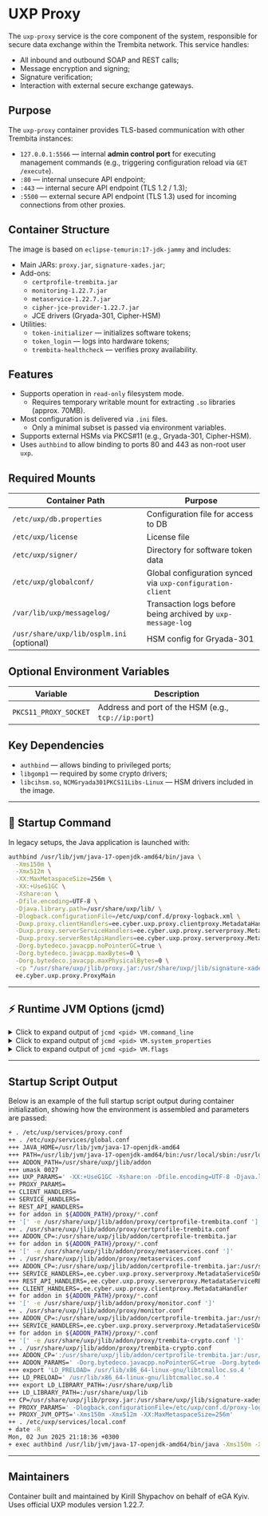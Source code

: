 # UXP Proxy

The `uxp-proxy` service is the core component of the system, responsible for secure data exchange within the Trembita network. This service handles:

- All inbound and outbound SOAP and REST calls;
- Message encryption and signing;
- Signature verification;
- Interaction with external secure exchange gateways.

## Purpose

The `uxp-proxy` container provides TLS-based communication with other Trembita instances:

- `127.0.0.1:5566` — internal **admin control port** for executing management commands (e.g., triggering configuration reload via `GET /execute`).
- `:80` — internal unsecure API endpoint;
- `:443` — internal secure API endpoint (TLS 1.2 / 1.3);
- `:5500` — external secure API endpoint (TLS 1.3) used for incoming connections from other proxies.

## Container Structure

The image is based on `eclipse-temurin:17-jdk-jammy` and includes:

- Main JARs: `proxy.jar`, `signature-xades.jar`;
- Add-ons:
  - `certprofile-trembita.jar`
  - `monitoring-1.22.7.jar`
  - `metaservice-1.22.7.jar`
  - `cipher-jce-provider-1.22.7.jar`
  - JCE drivers (Gryada-301, Cipher-HSM)
- Utilities:
  - `token-initializer` — initializes software tokens;
  - `token_login` — logs into hardware tokens;
  - `trembita-healthcheck` — verifies proxy availability.

## Features

- Supports operation in `read-only` filesystem mode.
  - Requires temporary writable mount for extracting `.so` libraries (approx. 70MB).
- Most configuration is delivered via `.ini` files.
  - Only a minimal subset is passed via environment variables.
- Supports external HSMs via PKCS#11 (e.g., Gryada-301, Cipher-HSM).
- Uses `authbind` to allow binding to ports 80 and 443 as non-root user `uxp`.

## Required Mounts

| Container Path                            | Purpose                                                     |
|-------------------------------------------|-------------------------------------------------------------|
| `/etc/uxp/db.properties`                  | Configuration file for access to DB                         |
| `/etc/uxp/license`                        | License file                                                |
| `/etc/uxp/signer/`                        | Directory for software token data                           |
| `/etc/uxp/globalconf/`                    | Global configuration synced via `uxp-configuration-client`  |
| `/var/lib/uxp/messagelog/`                | Transaction logs before being archived by `uxp-message-log` |
| `/usr/share/uxp/lib/osplm.ini` (optional) | HSM config for Gryada-301                                   |

## Optional Environment Variables

| Variable               | Description                                           |
|------------------------|-------------------------------------------------------|
| `PKCS11_PROXY_SOCKET`  | Address and port of the HSM (e.g., `tcp://ip:port`)   |

## Key Dependencies

- `authbind` — allows binding to privileged ports;
- `libgomp1` — required by some crypto drivers;
- `libcihsm.so`, `NCMGryada301PKCS11Libs-Linux` — HSM drivers included in the image.

---

## 🚀 Startup Command

In legacy setups, the Java application is launched with:

```bash
authbind /usr/lib/jvm/java-17-openjdk-amd64/bin/java \
  -Xms150m \
  -Xmx512m \
  -XX:MaxMetaspaceSize=256m \
  -XX:+UseG1GC \
  -Xshare:on \
  -Dfile.encoding=UTF-8 \
  -Djava.library.path=/usr/share/uxp/lib/ \
  -Dlogback.configurationFile=/etc/uxp/conf.d/proxy-logback.xml \
  -Duxp.proxy.clientHandlers=ee.cyber.uxp.proxy.clientproxy.MetadataHandler \
  -Duxp.proxy.serverServiceHandlers=ee.cyber.uxp.proxy.serverproxy.MetadataServiceSOAPHandlerImpl,ee.cyber.uxp.proxy.serverproxy.MonitoringServiceHandlerImpl \
  -Duxp.proxy.serverRestApiHandlers=ee.cyber.uxp.proxy.serverproxy.MetadataServiceRESTHandlerImpl \
  -Dorg.bytedeco.javacpp.noPointerGC=true \
  -Dorg.bytedeco.javacpp.maxBytes=0 \
  -Dorg.bytedeco.javacpp.maxPhysicalBytes=0 \
  -cp "/usr/share/uxp/jlib/proxy.jar:/usr/share/uxp/jlib/signature-xades.jar:/usr/share/uxp/jlib/addon/certprofile-trembita.jar:/usr/share/uxp/jlib/addon/proxy/metaservice-1.22.7.jar:/usr/share/uxp/jlib/addon/proxy/monitoring-1.22.7.jar:/usr/share/uxp/jlib/addon/proxy/cipher-jce-provider-1.22.7.jar:/usr/share/uxp/jlib/addon/proxy/ciplus-jce/*" \
  ee.cyber.uxp.proxy.ProxyMain
```

---
## ⚡ Runtime JVM Options (jcmd)

<details>
<summary>Click to expand output of <code>jcmd &lt;pid&gt; VM.command_line</code></summary>

```txt
VM Arguments:
jvm_args: -Xms150m -Xmx512m -XX:MaxMetaspaceSize=256m -Dlogback.configurationFile=/etc/uxp/conf.d/proxy-logback.xml -Duxp.proxy.clientHandlers=ee.cyber.uxp.proxy.clientproxy.MetadataHandler -Duxp.proxy.serverServiceHandlers=ee.cyber.uxp.proxy.serverproxy.MetadataServiceSOAPHandlerImpl,ee.cyber.uxp.proxy.serverproxy.MonitoringServiceHandlerImpl -Duxp.proxy.serverRestApiHandlers=ee.cyber.uxp.proxy.serverproxy.MetadataServiceRESTHandlerImpl -XX:+UseG1GC -Xshare:on -Dfile.encoding=UTF-8 -Djava.library.path=/usr/share/uxp/lib/ -Dorg.bytedeco.javacpp.noPointerGC=true -Dorg.bytedeco.javacpp.maxBytes=0 -Dorg.bytedeco.javacpp.maxPhysicalBytes=0 
java_command: ee.cyber.uxp.proxy.ProxyMain
java_class_path (initial): /usr/share/uxp/jlib/proxy.jar:/usr/share/uxp/jlib/signature-xades.jar:/usr/share/uxp/jlib/addon/certprofile-trembita.jar:/usr/share/uxp/jlib/addon/proxy/metaservice-1.22.7.jar:/usr/share/uxp/jlib/addon/proxy/monitoring-1.22.7.jar:/usr/share/uxp/jlib/addon/proxy/cipher-jce-provider-1.22.7.jar:/usr/share/uxp/jlib/addon/proxy/ciplus-jce/cipherplus-1.0.28-1.5.8-linux-x86_64.jar:/usr/share/uxp/jlib/addon/proxy/ciplus-jce/javacpp-1.5.8.jar:/usr/share/uxp/jlib/addon/proxy/ciplus-jce/pkcs11-wrapper-1.6.9-1.jar:/usr/share/uxp/jlib/addon/proxy/ciplus-jce/ciplus-jce-1.0.24.jar:/usr/share/uxp/jlib/addon/proxy/ciplus-jce/cipherplus-1.0.28-1.5.8.jar
Launcher Type: SUN_STANDARD
```
</details>

<details>
<summary>Click to expand output of <code>jcmd &lt;pid&gt; VM.system_properties</code></summary>

```txt
uxp.proxy-monitoring-agent.ignored-network-interfaces=lo
uxp.proxy.max-retained-soap-message-size-bytes=5242880
java.specification.version=17
uxp.identity-provider.security-server-client-secret=2DmVrz_VUQUhn3ePNgWm8Ur-TwMK0la_
uxp.common.temp-files-path=/var/tmp/uxp/
uxp.proxy.client-httpclient-target-selection-strategy=round-robin
sun.jnu.encoding=UTF-8
uxp.proxy.ocsp-responder-client-read-timeout=30000
uxp.proxy.openapi-download-read-timeout=5000
uxp.proxy.csr-signature-digest-algorithm-id=SHA-256
sun.arch.data.model=64
jdk.tls.stapling.cacheLifetime=300
uxp.proxy.server-port=5500
org.bytedeco.javacpp.noPointerGC=true
java.vendor.url=https\://ubuntu.com/
uxp.op-monitor-buffer.size=20000
org.terracotta.quartz.skipUpdateCheck=true
uxp.pkcs11.signing-session-pool-wait-time-seconds=10
uxp.op-monitor-buffer.httpclient-read-timeout=60000
uxp.proxy.software-token-batch-signatures=false
uxp.proxy.internal-cipher-suites=TLS_AES_256_GCM_SHA384,TLS_ECDHE_ECDSA_WITH_AES_256_GCM_SHA384
sun.boot.library.path=/usr/lib/jvm/java-17-openjdk-amd64/lib
sun.java.command=ee.cyber.uxp.proxy.ProxyMain
uxp.proxy.log-signatures=true
jdk.debug=release
uxp.anti-dos.max-parallel-connections=5000
uxp.status-service.listen-port=2082
uxp.center.allowed-certificate-profiles=ee.cyber.uxp.common.certificateprofile.ua.UaCertificateProfileInfoProvider
uxp.proxy-status-check.interval-seconds=15
java.specification.vendor=Oracle Corporation
uxp.common.license-file=/etc/uxp/license.lic
java.version.date=2025-04-15
java.home=/usr/lib/jvm/java-17-openjdk-amd64
jdk.tls.server.enableStatusRequestExtension=true
uxp.proxy.client-httpclient-socket-buffer-size=16384
file.separator=/
uxp.proxy.server-connection-accept-rate-limit-period=1
java.vm.compressedOopsMode=32-bit
line.separator=\n
uxp.message-log.timestamp-provider-round-robin=true
uxp.message-log.archive-interval=0 0 0/1 1/1 * ? *
java.vm.specification.vendor=Oracle Corporation
java.specification.name=Java Platform API Specification
uxp.proxy.server-stapling-ocsp-cache-lifetime=300
uxp.message-log-s3.address=https\://192.168.99.136\:9000
uxp.proxy.wsdl-download-connect-timeout=10000
uxp.proxy.timestamp-verify-signer-chain=true
uxp.anti-dos.max-cpu-load=1.1
uxp.proxy.client-jetty-thread-pool-max-size=60
uxp.proxy-monitoring-agent.monitor-agent-conf-file=/etc/uxp/monitor-agent.ini
uxp.op-monitor.max-records-in-payload=10000
sun.management.compiler=HotSpot 64-Bit Tiered Compilers
uxp.op-monitor.clean-interval=0 0 0/12 1/1 * ? *
java.runtime.version=17.0.15+6-Ubuntu-0ubuntu122.04
uxp.common.template-path=/usr/share/uxp/templates/
user.name=uxp
uxp.proxy.server-listen-address=0.0.0.0
uxp.proxy-monitoring-agent.sending-interval-seconds=180
uxp.common.conf-backup-digest-files-checked=true
uxp.message-log.timestamp-immediately=true
uxp.monitoring-server.opdata-stats-collection-enabled=true
uxp.proxy.server-httpclient-socket-buffer-size=16384
uxp.op-monitor-buffer.httpclient-connect-timeout=30000
uxp.proxy.serverServiceHandlers=ee.cyber.uxp.proxy.serverproxy.MetadataServiceSOAPHandlerImpl,ee.cyber.uxp.proxy.serverproxy.MonitoringServiceHandlerImpl
file.encoding=UTF-8
org.bytedeco.javacpp.maxPhysicalBytes=0
uxp.message-log-s3.trusted-certificate=/etc/uxp/ssl/public.crt
uxp.common.configuration-anchor-file=/etc/uxp/configuration-anchor.xml
uxp.proxy.connector-host=0.0.0.0
uxp.proxy.client-httpclient-read-timeout=300000
uxp.op-monitor.health-statistics-period-seconds=600
uxp.proxy-monitoring-agent.admin-port=5588
java.io.tmpdir=/tmp
java.version=17.0.15
uxp.common.device-templates-path=/etc/uxp/device-templates/
uxp.proxy.server-connector-socket-buffer-size=16384
uxp.proxy.server-httpclient-connect-timeout=30000
uxp.proxy.log-metaservice-signatures=false
uxp.proxy.transport-cipher-suites=TLS_AES_256_GCM_SHA384
uxp.message-log-s3.bucket-name=uxp-messagelog1227
java.vm.specification.name=Java Virtual Machine Specification
uxp.proxy.software-token-key-dir=/etc/uxp/signer/
org.bytedeco.javacpp.maxBytes=0
native.encoding=UTF-8
uxp.proxy.server-listen-port=5500
java.library.path=/usr/share/uxp/lib/
uxp.proxy.cert-reg-signature-digest-algorithm-id=SHA-512
java.vendor=Ubuntu
java.specification.maintenance.version=1
uxp.common.expiration-warning-threshold-days=32
uxp.proxy.server-jetty-thread-pool-max-size=60
jdk.tls.stapling.responderOverride=true
sun.io.unicode.encoding=UnicodeLittle
uxp.proxy.clientHandlers=ee.cyber.uxp.proxy.clientproxy.MetadataHandler
uxp.proxy.log-monitoring-signatures=false
uxp.proxy-monitoring-agent.params-collecting-interval-seconds=15
jdk.tls.stapling.responderURI=http\://127.0.0.1\:5577/ocsp
uxp.proxy.client-httpclient-connect-timeout=30000
uxp.proxy.server-httpclient-idle-connection-eviction-period=1
uxp.proxy.round-robin-quarantine-time=300000
java.class.path=/usr/share/uxp/jlib/proxy.jar\:/usr/share/uxp/jlib/signature-xades.jar\:/usr/share/uxp/jlib/addon/certprofile-trembita.jar\:/usr/share/uxp/jlib/addon/proxy/metaservice-1.22.7.jar\:/usr/share/uxp/jlib/addon/proxy/monitoring-1.22.7.jar\:/usr/share/uxp/jlib/addon/proxy/cipher-jce-provider-1.22.7.jar\:/usr/share/uxp/jlib/addon/proxy/ciplus-jce/cipherplus-1.0.28-1.5.8-linux-x86_64.jar\:/usr/share/uxp/jlib/addon/proxy/ciplus-jce/javacpp-1.5.8.jar\:/usr/share/uxp/jlib/addon/proxy/ciplus-jce/pkcs11-wrapper-1.6.9-1.jar\:/usr/share/uxp/jlib/addon/proxy/ciplus-jce/ciplus-jce-1.0.24.jar\:/usr/share/uxp/jlib/addon/proxy/ciplus-jce/cipherplus-1.0.28-1.5.8.jar
uxp.proxy.batch-signatures-enabled=false
uxp.op-monitor-buffer.sending-interval-seconds=5
uxp.common.conf-backup-digest-algorithm-id=SHA-512
java.vm.vendor=Ubuntu
uxp.op-monitor-buffer.max-records-in-message=500
uxp.common.digest-chunk-size=262144
user.timezone=Europe/Kyiv
uxp.proxy-monitoring-agent.net-stats-file=/proc/net/dev
java.vm.specification.version=17
os.name=Linux
uxp.proxy.client-connector-socket-buffer-size=16384
uxp.monitoring-service.httpclient-connect-timeout=30000
uxp.proxy-monitoring-agent.zabbix-configurator-client-read-timeout-seconds=300
sun.java.launcher=SUN_STANDARD
user.country=UA
uxp.proxy.server-connection-accept-rate-limit=0
uxp.proxy-status-check.serverproxy-listening-switch-enabled=true
sun.cpu.endian=little
user.home=/var/lib/uxp
user.language=uk
uxp.status-service.allowed-hosts=127.0.0.1
uxp.message-log-s3.access-key=pC9hJZZJZdSdWAOqIgIT
uxp.message-log-s3.secret-key=3daHty2NiBbzwJvZWCZkgTt7SUrR7pfqHN7DNFFZ
uxp.proxy.client-http-port=80
uxp.identity-provider.security-server-client-id=pvoqbggvvzpon1r4v55b7z8cu0de18cj
uxp.proxy.database-properties=/etc/uxp/db.properties
uxp.status-service.listen-address=127.0.0.1
uxp.proxy-monitoring-agent.port=2080
uxp.proxy-monitoring-agent.zabbix-configurator-client-connect-timeout-seconds=30
uxp.proxy.max-retained-rest-payload-size-bytes=5242880
uxp.proxy.serverconf-reload-interval-seconds=60
logback.configurationFile=/etc/uxp/conf.d/proxy-logback.xml
uxp.common.conf-path=/etc/uxp/
uxp.proxy.signature-timestamp-required=true
uxp.op-monitor.max-stats-records-in-payload=10000
uxp.proxy.client-httpclient-idle-connection-eviction-period=1
uxp.monitoring-server.opdata-stats-polling-interval-seconds=900
uxp.common.rsa-allowed=false
uxp.proxy.additional-forbidden-rest-http-headers=
jdk.tls.client.enableStatusRequestExtension=true
uxp.anti-dos.max-heap-usage=1.1
uxp.proxy.server-httpclient-read-timeout=10000
uxp.proxy.wsdl-download-read-timeout=5000
path.separator=\:
os.version=5.15.0-125-generic
uxp.common.global-conf-path=/etc/uxp/globalconf/
uxp.common.tls-conf-path=/etc/uxp/ssl/
java.runtime.name=OpenJDK Runtime Environment
uxp.proxy.timestamper-httpclient-read-timeout=300000
uxp.message-log.archive-storage-type=s3
uxp.common.pkcs12-provider-name=CiPlusJCE
uxp.op-monitor.records-available-timestamp-offset-seconds=60
java.vm.name=OpenJDK 64-Bit Server VM
uxp.proxy.ocsp-cache-path=/var/cache/uxp
uxp.proxy.timestamper-httpclient-idle-connection-eviction-period=1
uxp.proxy.timestamper-httpclient-connect-timeout=30000
uxp.monitoring-server.opdata-stats-period-seconds=300
uxp.monitoring-service.httpclient-read-timeout=60000
uxp.proxy-status-check.clientproxy-listening-switch-enabled=true
java.vendor.url.bug=https\://bugs.launchpad.net/ubuntu/+source/openjdk-17
jetty.git.hash=e77516598a07cca826d27fa8a4f7c70e953921a6
uxp.proxy.verify-signing-certificate-qualified=true
uxp.proxy.client-https-port=443
user.dir=/
os.arch=amd64
uxp.proxy.serverRestApiHandlers=ee.cyber.uxp.proxy.serverproxy.MetadataServiceRESTHandlerImpl
uxp.proxy.ocsp-usage-safety-offset=2
uxp.proxy.ocsp-responder-client-connect-timeout=20000
uxp.proxy.openapi-download-connect-timeout=10000
uxp.anti-dos.enabled=true
java.vm.info=mixed mode, sharing
java.vm.version=17.0.15+6-Ubuntu-0ubuntu122.04
uxp.anti-dos.min-free-file-handles=100
java.class.version=61.0
uxp.proxy.max-retained-soap-attachment-size-bytes=5242880
uxp.proxy.digest-algorithm-id=SHA-512
uxp.op-monitor.keep-records-for-days=7
```
</details>

<details>
<summary>Click to expand output of <code>jcmd &lt;pid&gt; VM.flags</code></summary>

```txt
-XX:CICompilerCount=3 
-XX:CompressedClassSpaceSize=218103808 
-XX:ConcGCThreads=1 
-XX:G1ConcRefinementThreads=4 
-XX:G1EagerReclaimRemSetThreshold=8 
-XX:G1HeapRegionSize=1048576 
-XX:GCDrainStackTargetSize=64 
-XX:InitialHeapSize=157286400 
-XX:MarkStackSize=4194304 
-XX:MaxHeapSize=536870912 
-XX:MaxMetaspaceSize=268435456 
-XX:MaxNewSize=321912832 
-XX:MinHeapDeltaBytes=1048576 
-XX:MinHeapSize=157286400 
-XX:NonNMethodCodeHeapSize=5832780 
-XX:NonProfiledCodeHeapSize=122912730 
-XX:ProfiledCodeHeapSize=122912730 
-XX:+RequireSharedSpaces 
-XX:ReservedCodeCacheSize=251658240 
-XX:+SegmentedCodeCache 
-XX:SoftMaxHeapSize=536870912 
-XX:-THPStackMitigation 
-XX:+UseCompressedClassPointers 
-XX:+UseCompressedOops 
-XX:+UseFastUnorderedTimeStamps 
-XX:+UseG1GC 
-XX:+UseSharedSpaces
```
</details>

---

## Startup Script Output
Below is an example of the full startup script output during container initialization, showing how the environment is assembled and parameters are passed:

```bash
+ . /etc/uxp/services/proxy.conf
++ . /etc/uxp/services/global.conf
+++ JAVA_HOME=/usr/lib/jvm/java-17-openjdk-amd64
+++ PATH=/usr/lib/jvm/java-17-openjdk-amd64/bin:/usr/local/sbin:/usr/local/bin:/usr/sbin:/usr/bin:/sbin:/bin:/snap/bin
+++ ADDON_PATH=/usr/share/uxp/jlib/addon
+++ umask 0027
+++ UXP_PARAMS=' -XX:+UseG1GC -Xshare:on -Dfile.encoding=UTF-8 -Djava.library.path=/usr/share/uxp/lib/ '
++ PROXY_PARAMS=
++ CLIENT_HANDLERS=
++ SERVICE_HANDLERS=
++ REST_API_HANDLERS=
++ for addon in ${ADDON_PATH}/proxy/*.conf
++ '[' -e /usr/share/uxp/jlib/addon/proxy/certprofile-trembita.conf ']'
++ . /usr/share/uxp/jlib/addon/proxy/certprofile-trembita.conf
+++ ADDON_CP=:/usr/share/uxp/jlib/addon/certprofile-trembita.jar
++ for addon in ${ADDON_PATH}/proxy/*.conf
++ '[' -e /usr/share/uxp/jlib/addon/proxy/metaservices.conf ']'
++ . /usr/share/uxp/jlib/addon/proxy/metaservices.conf
+++ ADDON_CP=:/usr/share/uxp/jlib/addon/certprofile-trembita.jar:/usr/share/uxp/jlib/addon/proxy/metaservice-1.22.7.jar
+++ SERVICE_HANDLERS=,ee.cyber.uxp.proxy.serverproxy.MetadataServiceSOAPHandlerImpl
+++ REST_API_HANDLERS=,ee.cyber.uxp.proxy.serverproxy.MetadataServiceRESTHandlerImpl
+++ CLIENT_HANDLERS=,ee.cyber.uxp.proxy.clientproxy.MetadataHandler
++ for addon in ${ADDON_PATH}/proxy/*.conf
++ '[' -e /usr/share/uxp/jlib/addon/proxy/monitor.conf ']'
++ . /usr/share/uxp/jlib/addon/proxy/monitor.conf
+++ ADDON_CP=:/usr/share/uxp/jlib/addon/certprofile-trembita.jar:/usr/share/uxp/jlib/addon/proxy/metaservice-1.22.7.jar:/usr/share/uxp/jlib/addon/proxy/monitoring-1.22.7.jar
+++ SERVICE_HANDLERS=,ee.cyber.uxp.proxy.serverproxy.MetadataServiceSOAPHandlerImpl,ee.cyber.uxp.proxy.serverproxy.MonitoringServiceHandlerImpl
++ for addon in ${ADDON_PATH}/proxy/*.conf
++ '[' -e /usr/share/uxp/jlib/addon/proxy/trembita-crypto.conf ']'
++ . /usr/share/uxp/jlib/addon/proxy/trembita-crypto.conf
+++ ADDON_CP=':/usr/share/uxp/jlib/addon/certprofile-trembita.jar:/usr/share/uxp/jlib/addon/proxy/metaservice-1.22.7.jar:/usr/share/uxp/jlib/addon/proxy/monitoring-1.22.7.jar:/usr/share/uxp/jlib/addon/proxy/cipher-jce-provider-1.22.7.jar:/usr/share/uxp/jlib/addon/proxy/ciplus-jce/*'
+++ ADDON_PARAMS=' -Dorg.bytedeco.javacpp.noPointerGC=true -Dorg.bytedeco.javacpp.maxBytes=0 -Dorg.bytedeco.javacpp.maxPhysicalBytes=0 '
+++ export 'LD_PRELOAD= /usr/lib/x86_64-linux-gnu/libtcmalloc.so.4 '
+++ LD_PRELOAD=' /usr/lib/x86_64-linux-gnu/libtcmalloc.so.4 '
+++ export LD_LIBRARY_PATH=:/usr/share/uxp/lib
+++ LD_LIBRARY_PATH=:/usr/share/uxp/lib
++ CP=/usr/share/uxp/jlib/proxy.jar:/usr/share/uxp/jlib/signature-xades.jar
++ PROXY_PARAMS=' -Dlogback.configurationFile=/etc/uxp/conf.d/proxy-logback.xml -Duxp.proxy.clientHandlers=ee.cyber.uxp.proxy.clientproxy.MetadataHandler -Duxp.proxy.serverServiceHandlers=ee.cyber.uxp.proxy.serverproxy.MetadataServiceSOAPHandlerImpl,ee.cyber.uxp.proxy.serverproxy.MonitoringServiceHandlerImpl -Duxp.proxy.serverRestApiHandlers=ee.cyber.uxp.proxy.serverproxy.MetadataServiceRESTHandlerImpl'
++ PROXY_JVM_OPTS='-Xms150m -Xmx512m -XX:MaxMetaspaceSize=256m'
++ . /etc/uxp/services/local.conf
+ date -R
Mon, 02 Jun 2025 21:18:36 +0300
+ exec authbind /usr/lib/jvm/java-17-openjdk-amd64/bin/java -Xms150m -Xmx512m -XX:MaxMetaspaceSize=256m -Dlogback.configurationFile=/etc/uxp/conf.d/proxy-logback.xml -Duxp.proxy.clientHandlers=ee.cyber.uxp.proxy.clientproxy.MetadataHandler -Duxp.proxy.serverServiceHandlers=ee.cyber.uxp.proxy.serverproxy.MetadataServiceSOAPHandlerImpl,ee.cyber.uxp.proxy.serverproxy.MonitoringServiceHandlerImpl -Duxp.proxy.serverRestApiHandlers=ee.cyber.uxp.proxy.serverproxy.MetadataServiceRESTHandlerImpl -XX:+UseG1GC -Xshare:on -Dfile.encoding=UTF-8 -Djava.library.path=/usr/share/uxp/lib/ -cp '/usr/share/uxp/jlib/proxy.jar:/usr/share/uxp/jlib/signature-xades.jar:/usr/share/uxp/jlib/addon/certprofile-trembita.jar:/usr/share/uxp/jlib/addon/proxy/metaservice-1.22.7.jar:/usr/share/uxp/jlib/addon/proxy/monitoring-1.22.7.jar:/usr/share/uxp/jlib/addon/proxy/cipher-jce-provider-1.22.7.jar:/usr/share/uxp/jlib/addon/proxy/ciplus-jce/*' -Dorg.bytedeco.javacpp.noPointerGC=true -Dorg.bytedeco.javacpp.maxBytes=0 -Dorg.bytedeco.javacpp.maxPhysicalBytes=0 ee.cyber.uxp.proxy.ProxyMain
```

---

## Maintainers
Container built and maintained by Kirill Shypachov on behalf of eGA Kyiv.
Uses official UXP modules version 1.22.7.